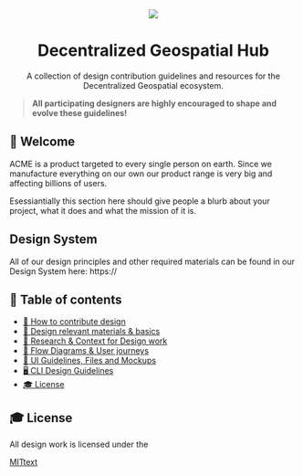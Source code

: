 <div align="center">
<a href="https://en.wikipedia.org/wiki/Acme_Corporation"><img src="https://i.imgur.com/C3riAXH.png" /></a>
  <h1>Decentralized Geospatial Hub</h1>
  <p>A collection of design contribution guidelines and resources for the Decentralized Geospatial ecosystem.</p>
</div>

> **All participating designers are highly encouraged to shape and evolve these guidelines!**

## 👋 Welcome

ACME is a product targeted to every single person on earth. Since we manufacture everything on our own our product range is very big and affecting billions of users. 

Esessiantially this section here should give people a blurb about your project, what it does and what the mission of it is.

## Design System

All of our design principles and other required materials can be found in our Design System here: https://

## 📖 Table of contents

- [🚢 How to contribute design](./contribute/contributing-guidelines.md)
- [💅 Design relevant materials & basics](1-basics/README.md)
- [🔬 Research & Context for Design work](2-research/README.md)
- [🔀 Flow Diagrams & User journeys](3-flow-diagrams-journeys/README.md)
- [🚀 UI Guidelines, Files and Mockups](4-user-interface/README.md)
- [🖥️ CLI Design Guidelines](5-cli/README.md)
- [🎓 License](#-license)

## 🎓 License

All design work is licensed under the

[MIT](https://mit-license.org/)[text](README.md)